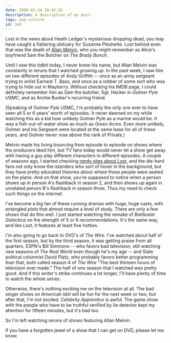 ```yaml
---
date: 2008-01-24 10:42:35
description: A description of my post.
tags: pop-culture
id: 344
---
```

Lost in the news about Heath Ledger's mysterious dropping dead, you may have caught a flattering obituary for Suzanne Pleshette.  Lost behind even that was the death of <a href="http://www.imdb.com/name/nm0578510/">Allan Melvin</a>, who you might remember as Alice's boyfriend Sam the Butcher on <i>The Brady Bunch</i>.

Until I saw this tidbit today, I never knew his name, but Allan Melvin was constantly in reruns that I watched growing up.  In the past week, I saw him on two different episodes of Andy Griffith -- once as an army sergeant trying to enlist Earnest T. Bass, and once as a robber of some sort who was trying to hide out in Mayberry.  Without checking his IMDB page, I could definitely remember him as Sam the butcher, Sgt. Hacker in <i>Golmer Pyle USMC</i>, and as Archie Bunker's recurring friend.
<!--more-->
(Speaking of Golmer Pyle USMC, I'm probably the only one ever to have seen all 5 or 6 years' worth of episodes.  It never dawned on my while watching this as a kid how unlikely Golmer Pyle as a marine would be.  It was a fish-out-of-water show as much as <i>Green Acres</i>.  Even more unlikely, Golmer and his Sergeant were located at the same base for all of these years, and Golmer never rose above the rank of Private.)

Melvin made his living bouncing from episode to episode on shows where the producers liked him, but TV fans today would never let a show get away with having a guy play different characters in different episodes.  A couple of seasons ago, I started checking <a href="http://lostpedia.com/wiki/Main_Page">nerdy sites about <i>Lost</i></a>, and the die-hard fans not only know the islanders who sort of hover in the background, but they have pretty educated theories about where these people were seated on the plane.  And on that show, you're <i>supposed</i> to notice when a person shows up in person A's flashback in season 2, and then shows up again in unrelated person B's flashback in season three.  Thus my need to check such things on the internet.

I've become a big fan of these running dramas with huge, huge casts, with entangled plots that almost require a level of study.  There are only a few shows that do this well.  I just started watching the remake of <i>Battlestar Galactica</i> on the strength of 5 or 6 recommendations.  It's the same way, and like <i>Lost</i>, it features at least five hotties.  

I'm also going to go back to DVD's of <i>The Wire</i>.  I've watched about half of the first season, but by the third season, it was getting praise from all quarters.  ESPN's Bill Simmons -- who favors bad television, still watching new seasons of <i>The Real World</i> even though he's my age -- and Slate political columnist David Platz, who probably favors better programming than that, both called season 4 of <i>The Wire</i> "The best thirteen hours of television ever made."  The half of one season that I watched was pretty good.  And if this writer's strike continues a lot longer, I'll have plenty of time to watch the whole series.

Otherwise, there's nothing exciting me on the television at all.  The bad singer shows on <i>American Idol</i> will be fun for the next week or two, but after that, I'm not excited.  <i>Celebrity Apprentice</i> is awful.  The game show with the people who have to be truthful verified by lie detector kept my attention for fifteen minutes, but it's bad too.

So I'm left watching reruns of shows featuring Allan Melvin.

If you have a forgotten jewel of a show that I can get on DVD, please let me know.